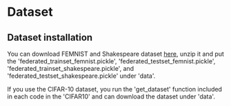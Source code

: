 # Dataset
## Dataset installation

You can download FEMNIST and Shakespeare dataset [here](https://drive.google.com/file/d/1NfmKUFeDogD6DlXkbyhbXI197F3ZfZ02/view?usp=sharing), unzip it and put the 'federated_trainset_femnist.pickle', 'federated_testset_femnist.pickle', 'federated_trainset_shakespeare.pickle', and 'federated_testset_shakespeare.pickle' under 'data'.

If you use the CIFAR-10 dataset, you run the 'get_dataset' function included in each code in the 'CIFAR10' and can download the dataset under 'data'.
